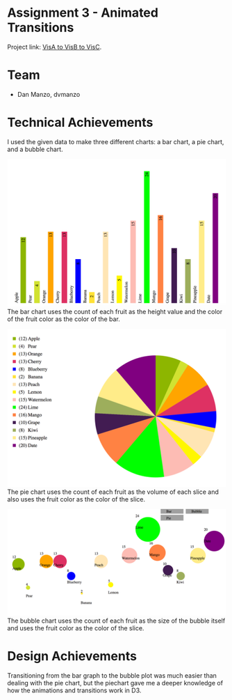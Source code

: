 # Assignment 3 - Animated Transitions

Project link: [VisA to VisB to VisC](http://dvmanzo.github.io/03-Animation/index.html).

# Team

- Dan Manzo, dvmanzo

# Technical Achievements

I used the given data to make three different charts: a bar chart, a pie chart, and a bubble chart.


![barchart](images/bar.png)
The bar chart uses the count of each fruit as the height value and the color of the fruit color as the color of the bar.

![piechart](images/pie.png)
The pie chart uses the count of each fruit as the volume of each slice and also uses the fruit color as the color of the slice.

![bubblechart](images/bubble.png)
The bubble chart uses the count of each fruit as the size of the bubble itself and uses the fruit color as the color of the slice.

# Design Achievements

Transitioning from the bar graph to the bubble plot was much easier than dealing with the pie chart, but the piechart gave me a deeper knowledge
of how the animations and transitions work in D3.